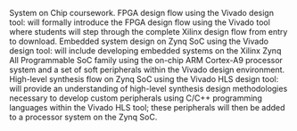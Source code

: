 System on Chip coursework.
FPGA design flow using the Vivado design tool: will formally introduce the FPGA design flow using the Vivado tool where students will step through the complete Xilinx design flow from entry to download. 
Embedded system design on Zynq SoC using the Vivado design tool: will include developing embedded systems on the Xilinx Zynq All Programmable SoC family using the on-chip ARM Cortex-A9 processor system and a set of soft peripherals within the Vivado design environment. 
High-level synthesis flow on Zynq SoC using the Vivado HLS design tool: will provide an understanding of high-level synthesis design methodologies necessary to develop custom peripherals using C/C++ programming languages within the Vivado HLS tool; these peripherals will then be added to a processor system on the Zynq SoC.
